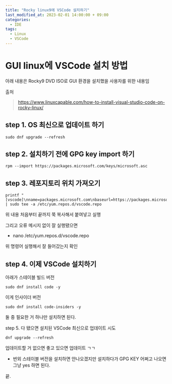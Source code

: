 ```yaml
---
title: "Rocky linux9에 VSCode 설치하기"
last_modified_at: 2023-02-01 14:00:00 + 09:00
categories:
  - IDE
tags:
  - Linux
  - VSCode
---
```


GUI linux에 VSCode 설치 방법
===


아래 내용은 Rocky9 DVD ISO로 GUI 환경을 설치했을 사용자를 위한 내용임

출처
> https://www.linuxcapable.com/how-to-install-visual-studio-code-on-rocky-linux/


step 1. OS 최신으로 업데이트 하기
---

```
sudo dnf upgrade --refresh
```


step 2. 설치하기 전에 GPG key import 하기 
---

```
rpm --import https://packages.microsoft.com/keys/microsoft.asc
```


step 3. 레포지토리 위치 가져오기
---

```
printf "[vscode]\nname=packages.microsoft.com\nbaseurl=https://packages.microsoft.com/yumrepos/vscode/\nenabled=1\ngpgcheck=1\nrepo_gpgcheck=1\ngpgkey=https://packages.microsoft.com/keys/microsoft.asc\nmetadata_expire=1h" | sudo tee -a /etc/yum.repos.d/vscode.repo
```
위 내용 처음부터 끝까지 쭉 복사해서 붙여넣고 실행

그리고 오류 메시지 없이 잘 실행됐으면

* nano /etc/yum.repos.d/vscode.repo

위 명령어 실행해서 잘 들어갔는지 확인



step 4. 이제 VSCode 설치하기
---

아래가 스테이블 빌드 버전
```
sudo dnf install code -y
```

이게 인사이더 버전 
```
sudo dnf install code-insiders -y
```

둘 중 필요한 거 하나만 설치하면 된다.



step 5. 다 됐으면 설치된 VSCode 최신으로 업데이트 시도

```
dnf upgrade --refresh
```
업데이트할 거 없으면 좋고 있으면 업데이트 ㄱㄱ



* 번외 
스테이블 버전을 설치하면 안나오겠지만 설치하다가 GPG KEY 어쩌고 나오면 그냥 yes 하면 된다.



끝.





<!--

주석 위치

-->




